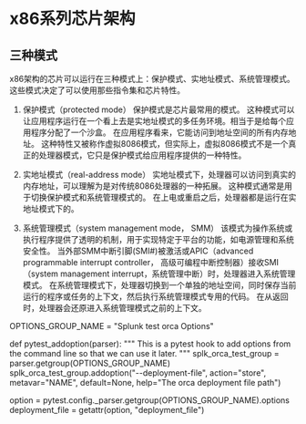 # x86系列芯片架构

## 三种模式
x86架构的芯片可以运行在三种模式上：保护模式、实地址模式、系统管理模式。这些模式决定了可以使用那些指令集和芯片特性。

1. 保护模式（protected mode）
保护模式是芯片最常用的模式。
这种模式可以让应用程序运行在一个看上去是实地址模式的多任务环境。相当于是给每个应用程序分配了一个沙盒。
在应用程序看来，它能访问到地址空间的所有内存地址。
这种特性又被称作虚拟8086模式，但实际上，虚拟8086模式不是一个真正的处理器模式，它只是保护模式给应用程序提供的一种特性。

2. 实地址模式（real-address mode）
实地址模式下，处理器可以访问到真实的内存地址，可以理解为是对传统8086处理器的一种拓展。
这种模式通常是用于切换保护模式和系统管理模式的。
在上电或重启之后，处理器都是运行在实地址模式下的。

3. 系统管理模式（system management mode， SMM）
该模式为操作系统或执行程序提供了透明的机制，用于实现特定于平台的功能，如电源管理和系统安全性。
当外部SMM中断引脚(SMI#)被激活或APIC（advanced programmable interrupt controller， 高级可编程中断控制器）接收SMI（system management interrupt，系统管理中断）时，处理器进入系统管理模式。
在系统管理模式下，处理器切换到一个单独的地址空间，同时保存当前运行的程序或任务的上下文，然后执行系统管理模式专用的代码。
在从返回时，处理器会还原进入系统管理模式之前的上下文。


OPTIONS_GROUP_NAME = "Splunk test orca Options"

def pytest_addoption(parser):
    """
    This is a pytest hook to add options from the command line so that
    we can use it later.
    """
    splk_orca_test_group = parser.getgroup(OPTIONS_GROUP_NAME)
    splk_orca_test_group.addoption("--deployment-file",
                                   action="store",
                                   metavar="NAME",
                                   default=None,
                                   help="The orca deployment file path")

option = pytest.config._parser.getgroup(OPTIONS_GROUP_NAME).options
deployment_file = getattr(option, "deployment_file")
